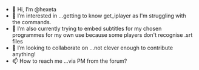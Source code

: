- 👋 Hi, I’m @hexeta
- 👀 I’m interested in ...getting to know get_iplayer as I'm struggling with the commands.
- 🌱 I’m also currently trying to embed subtitles for my chosen programmes for my own use because some players don't recognise .srt files 
- 💞️ I’m looking to collaborate on ...not clever enough to contribute anything!
- 📫 How to reach me ...via PM from the forum?

<!---
hexeta/hexeta is a ✨ special ✨ repository because its `README.md` (this file) appears on your GitHub profile.
You can click the Preview link to take a look at your changes.
--->
